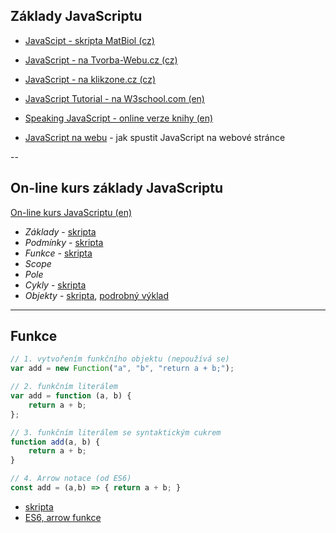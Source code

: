## Základy JavaScriptu

* [JavaScipt - skripta MatBiol (cz)](https://portal.matematickabiologie.cz/index.php?pg=zaklady-informatiky-pro-biology--algoritmizace-a-programovani--programovani-v-javascriptu-i--zaklady-javascriptu--syntaxe)
* [JavaScript - na Tvorba-Webu.cz (cz)](https://www.tvorba-webu.cz/javascript/)
* [JavaScript - na klikzone.cz (cz)](https://www.klikzone.cz/javascript/javascript-navod/javascript-navod.php)
* [JavaScript Tutorial - na W3school.com (en)](https://www.w3schools.com/js/)
* [Speaking JavaScript - online verze knihy (en)](http://speakingjs.com/es5/)


* [JavaScript na webu](https://docs.google.com/document/d/e/2PACX-1vSwv4wYJUvG81113-UjuhcqLdYDI3ldyRgZca2RFtiiq6PP_5Hzt61k6EdXg0qTEnT5U1ICIZl8awCI/pub) - jak spustit JavaScript na webové stránce

--

## On-line kurs základy JavaScriptu 
[On-line kurs JavaScriptu (en)](https://www.codecademy.com/learn/introduction-to-javascript)

* *Základy* - [skripta](https://portal.matematickabiologie.cz/index.php?pg=zaklady-informatiky-pro-biology--algoritmizace-a-programovani--programovani-v-javascriptu-i--zaklady-javascriptu--syntaxe)
* *Podmínky* - [skripta](https://portal.matematickabiologie.cz/index.php?pg=zaklady-informatiky-pro-biology--algoritmizace-a-programovani--programovani-v-javascriptu-ii--podminky-rozhodovani)
* *Funkce* - [skripta](https://portal.matematickabiologie.cz/index.php?pg=zaklady-informatiky-pro-biology--algoritmizace-a-programovani--programovani-v-javascriptu-ii--funkce)
* *Scope*
* *Pole*
* *Cykly* - [skripta](https://portal.matematickabiologie.cz/index.php?pg=zaklady-informatiky-pro-biology--algoritmizace-a-programovani--programovani-v-javascriptu-ii--cykly)
* *Objekty* - [skripta](https://portal.matematickabiologie.cz/index.php?pg=zaklady-informatiky-pro-biology--algoritmizace-a-programovani--programovani-v-javascriptu-i--promenne--objekty), [podrobný výklad](https://docs.google.com/document/d/e/2PACX-1vQRV4mr3jGHRSUEr3kSQ54r9cdsovdEb1-jyuHaawcqA4Gd5OdZiyslbBibzoQ5pyWu5yrvzzxgC-vF/pub) 

---
## Funkce

```js
// 1. vytvořením funkčního objektu (nepoužívá se)
var add = new Function("a", "b", "return a + b;");
```

```js
// 2. funkčním literálem
var add = function (a, b) {
    return a + b;
};
```

```js
// 3. funkčním literálem se syntaktickým cukrem
function add(a, b) {
    return a + b;
}
```

```js
// 4. Arrow notace (od ES6)
const add = (a,b) => { return a + b; }
```
* [skripta](https://portal.matematickabiologie.cz/index.php?pg=zaklady-informatiky-pro-biology--algoritmizace-a-programovani--programovani-v-javascriptu-ii--funkce)
* [ES6, arrow funkce](https://docs.google.com/document/d/e/2PACX-1vQRV4mr3jGHRSUEr3kSQ54r9cdsovdEb1-jyuHaawcqA4Gd5OdZiyslbBibzoQ5pyWu5yrvzzxgC-vF/pub) 